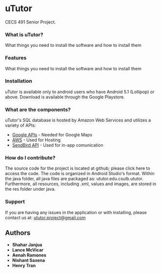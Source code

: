 # uTutor

CECS 491 Senior Project.

### What is uTutor?

What things you need to install the software and how to install them

### Features

What things you need to install the software and how to install them

### Installation

uTutor is available only to android users who have Android 5.1 (Lollipop) or above. Download is available through the Google Playstore.

### What are the components?

uTutor's SQL database is hosted by Amazon Web Services and utilizes a variety of APIs:
* [Google APIs](https://developers.google.com/apis-explorer/#p/) - Needed for Google Maps
* [AWS](https://aws.amazon.com) - Used for Hosting
* [SendBird API](https://sendbird.com) - Used for in-app comunication 

### How do I contribute?

The source code for the project is located at github; please click here to access the code. The code is organized in Android Studio's format. Within the java folder, all java files are packaged as: ututor.edu.csulb.ututor. Furthermore, all resources, including .xml, values and images, are stored in the res folder under java.

### Support

If you are having any issues in the application or with installing, please contact us at: ututor.project@gmail.com

## Authors

* **Shahar Janjua**
* **Lance McVicar**
* **Aenah Ramones**
* **Nishant Saxena**
* **Henry Tran**

